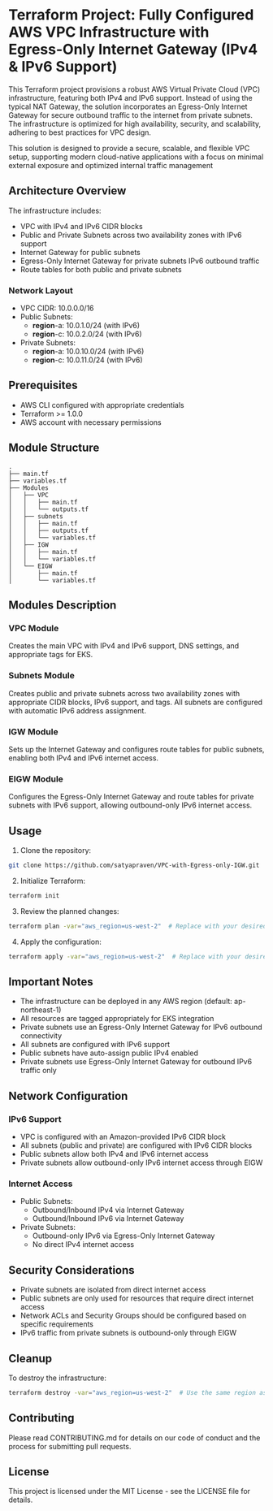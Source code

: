 # Terraform Project: Fully Configured AWS VPC Infrastructure with Egress-Only Internet Gateway (IPv4 & IPv6 Support)

This Terraform project provisions a robust AWS Virtual Private Cloud (VPC) infrastructure, featuring both IPv4 and IPv6 support. Instead of using the typical NAT Gateway, the solution incorporates an Egress-Only Internet Gateway for secure outbound traffic to the internet from private subnets. The infrastructure is optimized for high availability, security, and scalability, adhering to best practices for VPC design.

This solution is designed to provide a secure, scalable, and flexible VPC setup, supporting modern cloud-native applications with a focus on minimal external exposure and optimized internal traffic management

## Architecture Overview

The infrastructure includes:
- VPC with IPv4 and IPv6 CIDR blocks
- Public and Private Subnets across two availability zones with IPv6 support
- Internet Gateway for public subnets
- Egress-Only Internet Gateway for private subnets IPv6 outbound traffic
- Route tables for both public and private subnets

### Network Layout
- VPC CIDR: 10.0.0.0/16
- Public Subnets:
  - **region**-a: 10.0.1.0/24 (with IPv6)
  - **region**-c: 10.0.2.0/24 (with IPv6)
- Private Subnets:
  - **region**-a: 10.0.10.0/24 (with IPv6)
  - **region**-c: 10.0.11.0/24 (with IPv6)

## Prerequisites

- AWS CLI configured with appropriate credentials
- Terraform >= 1.0.0
- AWS account with necessary permissions

## Module Structure

```
.
├── main.tf
├── variables.tf
├── Modules
│   ├── VPC
│   │   ├── main.tf
│   │   └── outputs.tf
│   ├── subnets
│   │   ├── main.tf
│   │   ├── outputs.tf
│   │   └── variables.tf
│   ├── IGW
│   │   ├── main.tf
│   │   └── variables.tf
│   └── EIGW
│       ├── main.tf
│       └── variables.tf
```

## Modules Description

### VPC Module
Creates the main VPC with IPv4 and IPv6 support, DNS settings, and appropriate tags for EKS.

### Subnets Module
Creates public and private subnets across two availability zones with appropriate CIDR blocks, IPv6 support, and tags. All subnets are configured with automatic IPv6 address assignment.

### IGW Module
Sets up the Internet Gateway and configures route tables for public subnets, enabling both IPv4 and IPv6 internet access.

### EIGW Module
Configures the Egress-Only Internet Gateway and route tables for private subnets with IPv6 support, allowing outbound-only IPv6 internet access.

## Usage

1. Clone the repository:
```bash
git clone https://github.com/satyapraven/VPC-with-Egress-only-IGW.git
```

2. Initialize Terraform:
```bash
terraform init
```

3. Review the planned changes:
```bash
terraform plan -var="aws_region=us-west-2"  # Replace with your desired region
```

4. Apply the configuration:
```bash
terraform apply -var="aws_region=us-west-2"  # Replace with your desired region
```

## Important Notes

- The infrastructure can be deployed in any AWS region (default: ap-northeast-1)
- All resources are tagged appropriately for EKS integration
- Private subnets use an Egress-Only Internet Gateway for IPv6 outbound connectivity
- All subnets are configured with IPv6 support
- Public subnets have auto-assign public IPv4 enabled
- Private subnets use Egress-Only Internet Gateway for outbound IPv6 traffic only

## Network Configuration

### IPv6 Support
- VPC is configured with an Amazon-provided IPv6 CIDR block
- All subnets (public and private) are configured with IPv6 CIDR blocks
- Public subnets allow both IPv4 and IPv6 internet access
- Private subnets allow outbound-only IPv6 internet access through EIGW

### Internet Access
- Public Subnets:
  - Outbound/Inbound IPv4 via Internet Gateway
  - Outbound/Inbound IPv6 via Internet Gateway
- Private Subnets:
  - Outbound-only IPv6 via Egress-Only Internet Gateway
  - No direct IPv4 internet access

## Security Considerations

- Private subnets are isolated from direct internet access
- Public subnets are only used for resources that require direct internet access
- Network ACLs and Security Groups should be configured based on specific requirements
- IPv6 traffic from private subnets is outbound-only through EIGW

## Cleanup

To destroy the infrastructure:
```bash
terraform destroy -var="aws_region=us-west-2"  # Use the same region as deployment
```

## Contributing

Please read CONTRIBUTING.md for details on our code of conduct and the process for submitting pull requests.

## License

This project is licensed under the MIT License - see the LICENSE file for details.
